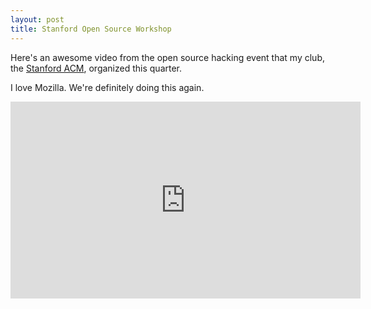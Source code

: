 ```yaml
---
layout: post
title: Stanford Open Source Workshop
---
```


Here's an awesome video from the open source hacking event that my club, the [Stanford ACM](http://www.stanfordacm.com), organized this quarter.

I love Mozilla. We're definitely doing this again.

<iframe width="560" height="315" src="http://www.youtube.com/embed/Ed3S2tK9HPE" frameborder="0" allowfullscreen></iframe>
